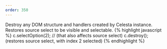 ```yaml
---
order: 350
---
```

Destroy any DOM structure and handlers created by Celesta instance. Restores source select to be visible and selectable.
{% highlight javascript %}
c.selectOption(2); // (that also affects source select)
c.destroy(); (restores source select, with index 2 selected)
{% endhighlight %}